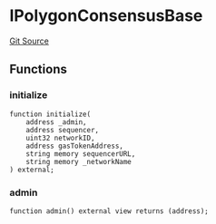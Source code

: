 # IPolygonConsensusBase
[Git Source](https://github.com/agglayer/agglayer-contracts/blob/a8bf2955890e7123a84542ced57636d763299651/contracts/v2/interfaces/IPolygonConsensusBase.sol)


## Functions
### initialize


```solidity
function initialize(
    address _admin,
    address sequencer,
    uint32 networkID,
    address gasTokenAddress,
    string memory sequencerURL,
    string memory _networkName
) external;
```

### admin


```solidity
function admin() external view returns (address);
```

